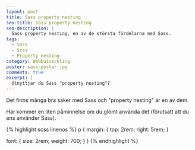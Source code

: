 ```yaml
---
layout: post
title: Sass property nesting
seo-title: Sass property nesting
seo-description: |
  Sass property nesting, en av de största fördelarna med Sass.
tags:
  - Sass
  - Scss
  - Property nesting
category: Webbutveckling
poster: sass-poster.jpg
comments: true
excerpt: |
  Utnyttjar du Sass "property nesting"?
---
```

Det finns många bra saker med Sass och "property nesting" är en av dem.

Här kommer en liten påminnelse om du glömt använda det (förutsatt att du ens använder Sass).

{% highlight scss linenos %}
p {
  margin: {
    top: 2rem;
    right: 5rem;
  }

  font: {
    size: 2rem;
    weight: 700;
  }
}
{% endhighlight %}
